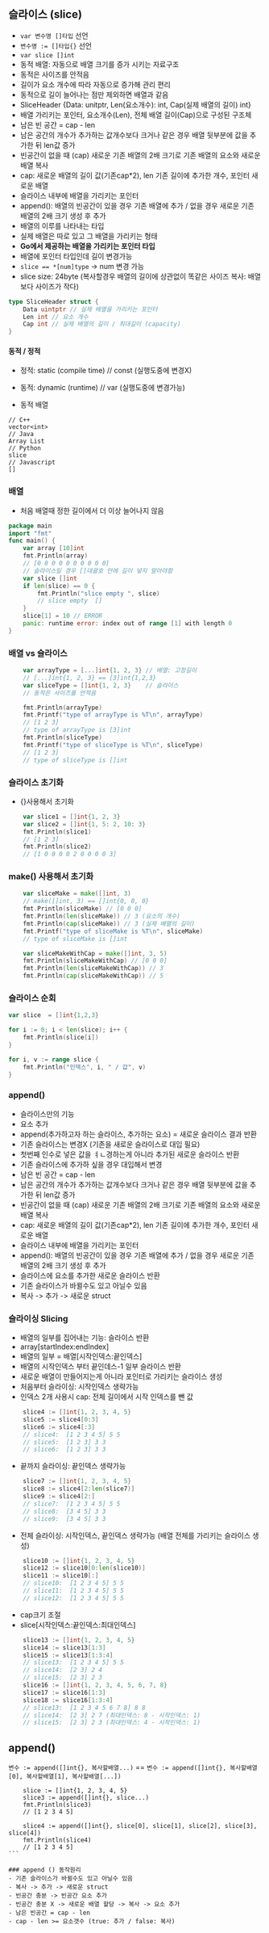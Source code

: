 
## 슬라이스 (slice)
- `var 변수명 []타입` 선언
- `변수명 := []타입{}` 선언
- `var slice []int`
- 동적 배열: 자동으로 배열 크기를 증가 시키는 자료구조
- 동적은 사이즈를 안적음
- 길이가 요소 개수에 따라 자동으로 증가해 관리 편리
- 동적으로 길이 늘어나는 점만 제외하면 배열과 같음
- SliceHeader {Data: unitptr, Len(요소개수): int, Cap(실제 배열의 길이) int}
- 배열 가리키는 포인터, 요소개수(Len), 전체 배열 길이(Cap)으로 구성된 구조체
- 남은 빈 공간 = cap - len
- 남은 공간의 개수가 추가하는 값개수보다 크거나 같은 경우 배열 뒷부분에 값을 추가한 뒤 len값 증가
- 빈공간이 없을 때 (cap) 새로운 기존 배열의 2배 크기로 기존 배열의 요소와 새로운 배열 복사
- cap: 새로운 배열의 길이 값(기존cap*2), len 기존 길이에 추가한 개수, 포인터 새로운 배열
- 슬라이스 내부에 배열을 가리키는 포인터
- append(): 배열의 빈공간이 있을 경우 기존 배열에 추가 / 없을 경우 새로운 기존 배열의 2배 크기 생성 후 추가
- 배열의 이루를 나타내는 타입 
- 실제 배열은 따로 있고 그 배열을 가리키는 형태
- **Go에서 제공하는 배열을 가리키는 포인터 타입**
- 배열에 포인터 타입인데 길이 변경가능 
- `slice == *[num]type` -> num 변경 가능
- slice size: 24byte (복사할경우 배열의 길이에 상관없이 똑같은 사이즈 복사: 배열보다 사이즈가 작다)

```go
type SliceHeader struct {
	Data uintptr // 실제 배열을 가리키는 포인터
	Len int // 요소 개수
	Cap int // 실제 배열의 길이 / 최대길이 (capacity)
}


```

#### 동적 / 정적
- 정적: static (compile time) // const (실행도중에 변경X)
- 동적: dynamic (runtime) // var (실행도중에 변경가능)

- 동적 배열
```
// C++
vector<int>
// Java
Array List
// Python 
slice
// Javascript
[]

```


### 배열
- 처음 배열때 정한 길이에서 더 이상 늘어나지 않음
```go
package main
import "fmt"
func main() {
	var array [10]int
	fmt.Println(array)
	// [0 0 0 0 0 0 0 0 0 0]
	// 슬라이스일 경우 []대괄호 안에 길이 넣지 말아야함
	var slice []int
	if len(slice) == 0 {
		fmt.Println("slice empty ", slice)
		// slice empty  []
	}
	slice[1] = 10 // ERROR
	panic: runtime error: index out of range [1] with length 0
}
```
### 배열 vs 슬라이스
```go 
	var arrayType = [...]int{1, 2, 3} // 배열: 고정길이
	// [...]int{1, 2, 3} == [3]int{1,2,3}
	var sliceType = []int{1, 2, 3}    // 슬라이스
	// 동적은 사이즈를 안적음

	fmt.Println(arrayType)
	fmt.Printf("type of arrayType is %T\n", arrayType)
	// [1 2 3]
	// type of arrayType is [3]int
	fmt.Println(sliceType)
	fmt.Printf("type of sliceType is %T\n", sliceType)
	// [1 2 3]
	// type of sliceType is []int
```

### 슬라이스 초기화
- {}사용해서 초기화
```go
	var slice1 = []int{1, 2, 3}
	var slice2 = []int{1, 5: 2, 10: 3}
	fmt.Println(slice1)
	// [1 2 3]
	fmt.Println(slice2)
	// [1 0 0 0 0 2 0 0 0 0 3]
```

### make() 사용해서 초기화
``` go
	var sliceMake = make([]int, 3)
	// make([]int, 3) == []int{0, 0, 0}
	fmt.Println(sliceMake) // [0 0 0]
	fmt.Println(len(sliceMake)) // 3 (요소의 개수)
	fmt.Println(cap(sliceMake)) // 3 (실제 배열의 길이)
	fmt.Printf("type of sliceMake is %T\n", sliceMake)
	// type of sliceMake is []int

	var sliceMakeWithCap = make([]int, 3, 5)
	fmt.Println(sliceMakeWithCap) // [0 0 0]
	fmt.Println(len(sliceMakeWithCap)) // 3
	fmt.Println(cap(sliceMakeWithCap)) // 5
```

### 슬라이스 순회
```go
var slice  = []int{1,2,3}

for i := 0; i < len(slice); i++ {
	fmt.Println(slice[i])
}

for i, v := range slice {
	fmt.Println("인덱스", i, " / 값", v)
}
```



### append()
- 슬라이스만의 기능
- 요소 추가
- append(추가하고자 하는 슬라이스, 추가하는 요소) = 새로운 슬라이스 결과 반환
- 기존 슬라이스는 변경X (기존을 새로운 슬라이스로 대입 필요)
- 첫번째 인수로 넣은 값을 ㅕㄴ경하는게 아니라 추가된 새로운 슬라이스 반환
- 기존 슬라이스에 추가하 싶을 경우 대입해서 변경
- 남은 빈 공간 = cap - len
- 남은 공간의 개수가 추가하는 값개수보다 크거나 같은 경우 배열 뒷부분에 값을 추가한 뒤 len값 증가
- 빈공간이 없을 때 (cap) 새로운 기존 배열의 2배 크기로 기존 배열의 요소와 새로운 배열 복사
- cap: 새로운 배열의 길이 값(기존cap*2), len 기존 길이에 추가한 개수, 포인터 새로운 배열
- 슬라이스 내부에 배열을 가리키는 포인터
- append(): 배열의 빈공간이 있을 경우 기존 배열에 추가 / 없을 경우 새로운 기존 배열의 2배 크기 생성 후 추가
- 슬라이스에 요소를 추가한 새로운 슬라이스 반환
- 기존 슬라이스가 바뀔수도 있고 아닐수 있음
- 복사 -> 추가 -> 새로운 struct

### 슬라이싱 Slicing
- 배열의 일부를 집어내는 기능: 슬라이스 반환
- array[startIndex:endIndex]
- 배열의 일부 = 배열[시작인덱스:끝인덱스]
- 배열의 시작인덱스 부터 끝인데스-1 일부 슬라이스 반환
- 새로운 배열이 만들어지는게 아니라 포인터로 가리키는 슬라이스 생성
- 처음부터 슬라이싱: 시작인덱스 생략가능
- 인덱스 2개 사용시 cap: 전체 길이에서 시작 인덱스를 뺀 값 
```go
	slice4 := []int{1, 2, 3, 4, 5}
	slice5 := slice4[0:3]
	slice6 := slice4[:3]
	// slice4:  [1 2 3 4 5] 5 5
	// slice5:  [1 2 3] 3 3
	// slice6:  [1 2 3] 3 3
```
- 끝까지 슬라이싱: 끝인덱스 생략가능
```go
	slice7 := []int{1, 2, 3, 4, 5}
	slice8 := slice4[2:len(slice7)]
	slice9 := slice4[2:]
	// slice7:  [1 2 3 4 5] 5 5
	// slice8:  [3 4 5] 3 3
	// slice9:  [3 4 5] 3 3
```
- 전체 슬라이싱: 시작인덱스, 끝인덱스 생략가능 (배열 전체를 가리키는 슬라이스 생성)
```go
	slice10 := []int{1, 2, 3, 4, 5}
	slice12 := slice10[0:len(slice10)]
	slice11 := slice10[:]
	// slice10:  [1 2 3 4 5] 5 5
	// slice11:  [1 2 3 4 5] 5 5
	// slice12:  [1 2 3 4 5] 5 5
```
- cap크기 조절
- slice[시작인덱스:끝인덱스:최대인덱스]
```go
	slice13 := []int{1, 2, 3, 4, 5}
	slice14 := slice13[1:3]
	slice15 := slice13[1:3:4]
	// slice13:  [1 2 3 4 5] 5 5
	// slice14:  [2 3] 2 4
	// slice15:  [2 3] 2 3
	slice16 := []int{1, 2, 3, 4, 5, 6, 7, 8}
	slice17 := slice16[1:3]
	slice18 := slice16[1:3:4]
	// slice13:  [1 2 3 4 5 6 7 8] 8 8
	// slice14:  [2 3] 2 7 (최대인덱스: 8 - 시작인덱스: 1)
	// slice15:  [2 3] 2 3 (최대인덱스: 4 - 시작인덱스: 1)
```

## append()
`변수 := append([]int{}, 복사할배열...)` == `변수 := append([]int{}, 복사할배열[0], 복사할배열[1], 복사할배열[...])`

````
	slice := []int{1, 2, 3, 4, 5}
	slice3 := append([]int{}, slice...)
	fmt.Println(slice3)
	// [1 2 3 4 5]

	slice4 := append([]int{}, slice[0], slice[1], slice[2], slice[3], slice[4])
	fmt.Println(slice4)
	// [1 2 3 4 5]
```

### append () 동작원리 
- 기존 슬라이스가 바뀔수도 있고 아닐수 있음
- 복사 -> 추가 -> 새로운 struct
- 빈공간 충분 -> 빈공간 요소 추가
- 빈공간 충분 X -> 새로운 배열 할당 -> 복사 -> 요소 추가
- 남은 빈공간 = cap - len
- cap - len >= 요소갯수 (true: 추가 / false: 복사)